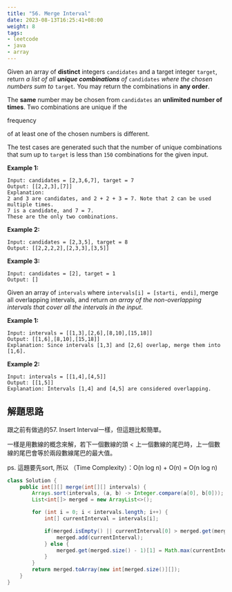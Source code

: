 ```yaml
---
title: "56. Merge Interval"
date: 2023-08-13T16:25:41+08:00
weight: 8
tags:
- leetcode
- java
- array
---
```

Given an array of **distinct** integers `candidates` and a target integer `target`, return *a list of all **unique combinations** of* `candidates` *where the chosen numbers sum to* `target`*.* You may return the combinations in **any order**.

The **same** number may be chosen from `candidates` an **unlimited number of times**. Two combinations are unique if the

frequency

of at least one of the chosen numbers is different.



The test cases are generated such that the number of unique combinations that sum up to `target` is less than `150` combinations for the given input.



**Example 1:**

```
Input: candidates = [2,3,6,7], target = 7
Output: [[2,2,3],[7]]
Explanation:
2 and 3 are candidates, and 2 + 2 + 3 = 7. Note that 2 can be used multiple times.
7 is a candidate, and 7 = 7.
These are the only two combinations.
```

**Example 2:**

```
Input: candidates = [2,3,5], target = 8
Output: [[2,2,2,2],[2,3,3],[3,5]]
```

**Example 3:**

```
Input: candidates = [2], target = 1
Output: []
```



Given an array of `intervals` where `intervals[i] = [starti, endi]`, merge all overlapping intervals, and return *an array of the non-overlapping intervals that cover all the intervals in the input*.



**Example 1:**

```
Input: intervals = [[1,3],[2,6],[8,10],[15,18]]
Output: [[1,6],[8,10],[15,18]]
Explanation: Since intervals [1,3] and [2,6] overlap, merge them into [1,6].
```

**Example 2:**

```
Input: intervals = [[1,4],[4,5]]
Output: [[1,5]]
Explanation: Intervals [1,4] and [4,5] are considered overlapping.
```



## 解題思路

跟之前有做過的57. Insert Interval一樣，但這題比較簡單。

一樣是用數線的概念來解，若下一個數線的頭 < 上一個數線的尾巴時，上一個數線的尾巴會等於兩段數線尾巴的最大值。

ps. 這題要先sort, 所以 （Time Complexity）：O(n log n) + O(n) = O(n log n)

```java
class Solution {
    public int[][] merge(int[][] intervals) {
        Arrays.sort(intervals, (a, b) -> Integer.compare(a[0], b[0]));
        List<int[]> merged = new ArrayList<>();

        for (int i = 0; i < intervals.length; i++) {
            int[] currentInterval = intervals[i];

            if(merged.isEmpty() || currentInterval[0] > merged.get(merged.size() -1)[1]) {
                merged.add(currentInterval);
            } else {
                merged.get(merged.size() - 1)[1] = Math.max(currentInterval[1], merged.get(merged.size() - 1)[1]);
            }
        }
        return merged.toArray(new int[merged.size()][]);
    }
}
```


